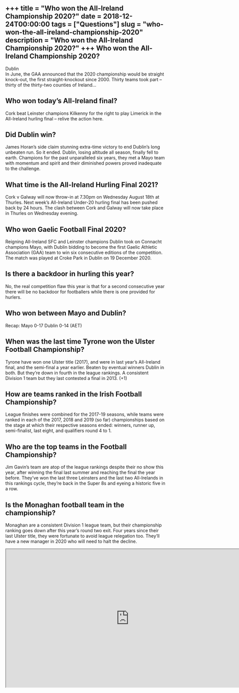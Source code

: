 +++
title = "Who won the All-Ireland Championship 2020?"
date = 2018-12-24T00:00:00
tags = ["Questions"]
slug = "who-won-the-all-ireland-championship-2020"
description = "Who won the All-Ireland Championship 2020?"
+++
Who won the All-Ireland Championship 2020?
------------------------------------------

Dublin  
In June, the GAA announced that the 2020 championship would be straight knock-out, the first straight-knockout since 2000. Thirty teams took part – thirty of the thirty-two counties of Ireland…

Who won today’s All-Ireland final?
----------------------------------

Cork beat Leinster champions Kilkenny for the right to play Limerick in the All-Ireland hurling final – relive the action here.

Did Dublin win?
---------------

James Horan’s side claim stunning extra-time victory to end Dublin’s long unbeaten run. So it ended. Dublin, losing altitude all season, finally fell to earth. Champions for the past unparalleled six years, they met a Mayo team with momentum and spirit and their diminished powers proved inadequate to the challenge.

What time is the All-Ireland Hurling Final 2021?
------------------------------------------------

Cork v Galway will now throw-in at 7.30pm on Wednesday August 18th at Thurles. Next week’s All-Ireland Under-20 hurling final has been pushed back by 24 hours. The clash between Cork and Galway will now take place in Thurles on Wednesday evening.

Who won Gaelic Football Final 2020?
-----------------------------------

Reigning All-Ireland SFC and Leinster champions Dublin took on Connacht champions Mayo, with Dublin bidding to become the first Gaelic Athletic Association (GAA) team to win six consecutive editions of the competition. The match was played at Croke Park in Dublin on 19 December 2020.

Is there a backdoor in hurling this year?
-----------------------------------------

No, the real competition flaw this year is that for a second consecutive year there will be no backdoor for footballers while there is one provided for hurlers.

Who won between Mayo and Dublin?
--------------------------------

Recap: Mayo 0-17 Dublin 0-14 (AET)

When was the last time Tyrone won the Ulster Football Championship?
-------------------------------------------------------------------

Tyrone have won one Ulster title (2017), and were in last year’s All-Ireland final, and the semi-final a year earlier. Beaten by eventual winners Dublin in both. But they’re down in fourth in the league rankings. A consistent Division 1 team but they last contested a final in 2013. (+1)

How are teams ranked in the Irish Football Championship?
--------------------------------------------------------

League finishes were combined for the 2017-19 seasons, while teams were ranked in each of the 2017, 2018 and 2019 (so far) championships based on the stage at which their respective seasons ended: winners, runner up, semi-finalist, last eight, and qualifiers round 4 to 1.

Who are the top teams in the Football Championship?
---------------------------------------------------

Jim Gavin’s team are atop of the league rankings despite their no show this year, after winning the final last summer and reaching the final the year before. They’ve won the last three Leinsters and the last two All-Irelands in this rankings cycle, they’re back in the Super 8s and eyeing a historic five in a row.

Is the Monaghan football team in the championship?
--------------------------------------------------

Monaghan are a consistent Division 1 league team, but their championship ranking goes down after this year’s round two exit. Four years since their last Ulster title, they were fortunate to avoid league relegation too. They’ll have a new manager in 2020 who will need to halt the decline.

<iframe allow="accelerometer; autoplay; clipboard-write; encrypted-media; gyroscope; picture-in-picture" allowfullscreen="" class="__youtube_prefs__  epyt-is-override  no-lazyload" data-no-lazy="1" data-origheight="433" data-origwidth="770" data-skipgform_ajax_framebjll="" height="433" id="_ytid_11807" loading="lazy" src="https://www.youtube.com/embed/gYGIETiodtk?enablejsapi=1&autoplay=0&cc_load_policy=0&cc_lang_pref=&iv_load_policy=1&loop=0&modestbranding=0&rel=1&fs=1&playsinline=0&autohide=2&theme=dark&color=red&controls=1&" title="YouTube player" width="770"></iframe>